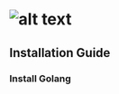 # ![alt text](https://raw.githubusercontent.com/ksalab/nodes/main/logo/andromeda.png "ANDROMEDA")

## Installation Guide

### Install Golang

